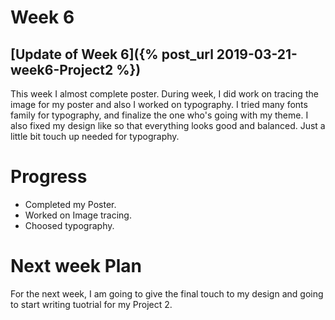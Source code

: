 # Week 6
## [Update of Week 6]({% post_url 2019-03-21-week6-Project2 %})
This week I almost complete poster. During week, I did work on tracing the image for my poster and also I worked on typography. I tried many fonts family for typography, and finalize the one who's going with my theme. I also fixed my design like so that everything looks good and balanced. Just a little bit touch up needed for typography.
# Progress
* Completed my Poster.
* Worked on Image tracing.
* Choosed typography.


# Next week Plan 
For the next week, I am going to give the final touch to my design and going to start writing tuotrial for my Project 2. 
